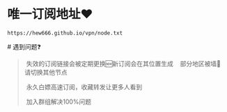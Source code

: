 # 唯一订阅地址❤️


```
https://hew666.github.io/vpn/node.txt
```

# 遇到问题❓
 > 失效的订阅链接会被定期更换🆕新订阅会在其位置生成 
 >  
 > 部分地区被墙🚫请切换其他节点
 > 
 > 永久白嫖高速订阅，收藏转发让更多人看到
 > 
 > 加入群组解决100%问题
 > 


